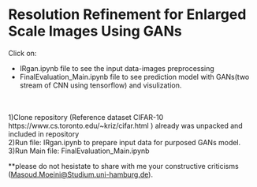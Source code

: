 # Resolution Refinement for Enlarged Scale Images Using GANs
Click on:<br/>
- IRgan.ipynb file to see the input data-images preprocessing <br/>
- FinalEvaluation_Main.ipynb file to see prediction model with GANs(two stream of CNN using tensorflow) and visulization.
<br/>
<br/>
1)Clone repository (Reference dataset CIFAR-10 https://www.cs.toronto.edu/~kriz/cifar.html ) already was unpacked and included in repository <br/>
2)Run file: IRgan.ipynb  to prepare input data for purposed GANs model.<br>
3)Run Main file: FinalEvaluation_Main.ipynb <br>

**please do not hesistate to share with me your constructive criticisms (Masoud.Moeini@Studium.uni-hamburg.de). 
